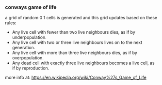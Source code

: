 ### conways game of life

a grid of random 0 1 cells is generated and this grid updates based on these rules:

* Any live cell with fewer than two live neighbours dies, as if by underpopulation.
* Any live cell with two or three live neighbours lives on to the next generation.
* Any live cell with more than three live neighbours dies, as if by overpopulation.
* Any dead cell with exactly three live neighbours becomes a live cell, as if by reproduction.

more info at: https://en.wikipedia.org/wiki/Conway%27s_Game_of_Life

